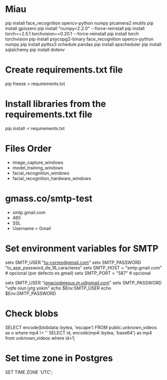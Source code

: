 # Miau
pip install face_recognition opencv-python numpy picamera2 imutils
pip install gpiozero 
pip install "numpy<2.2.0" --force-reinstall
pip install torch==2.5.1 torchvision==0.20.1 --force-reinstall
pip install torch torchvision
pip install psycopg2-binary face_recognition opencv-python numpy
pip install pyttsx3 schedule pandas
pip install apscheduler
pip install sqlalchemy
pip install dotenv

# Create requirements.txt file
pip freeze > requirements.txt

# Install libraries from the requirements.txt file
pip install -r requirements.txt

# Files Order

- image_capture_windows
- model_training_windows
- facial_recognition_windows
- facial_recognition_hardware_windows


# gmass.co/smtp-test

- smtp.gmail.com
- 465
- SSL
- Username = Gmail

# Set environment variables for SMTP

setx SMTP_USER      "tu-correo@gmail.com"
setx SMTP_PASSWORD  "tu_app_password_de_16_caracteres"
setx SMTP_HOST      = "smtp.gmail.com"   # opcional (por defecto es gmail)
setx SMTP_PORT      = "587"              # opcional

setx SMTP_USER      "ignaciodejesus.m.u@gmail.com"
setx SMTP_PASSWORD  "vqfe oiun jytg yokm"
echo $Env:SMTP_USER
echo $Env:SMTP_PASSWORD


# Check blobs
SELECT encode(blobdata::bytea, 'escape') FROM public.unknown_videos as o where mp4   != ''
SELECT id, encode(mp4::bytea, 'base64') as mp4 from unknown_videos where id=1;

# Set time zone in Postgres
SET TIME ZONE 'UTC';
